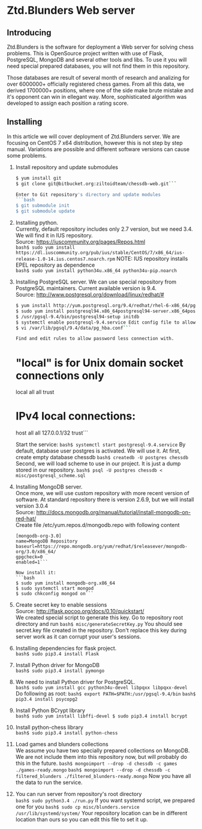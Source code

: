 # Ztd.Blunders Web server

## Introducing
Ztd.Blunders is the software for deployment a Web server for solving chess problems. This is OpenSource project written with use of Flask, PostgreSQL, MongoDB and several other tools and libs. To use it you will need special prepared databases, you will not find them in this repository.

Those databases are result of several month of research and analizing for over 6000000+ officially registered chess games.  From all this data, we derived 1700000+ positions, where one of the side make brute mistake and it's opponent can win in ellegant way. More, sophisticated algorithm was developed to assign each position a rating score.

## Installing
In this article we will cover deployment of Ztd.Blunders server. We are focusing on CentOS 7 x64 distribution, however this is not step by step manual. Variations are possible and different software versions can cause some problems.

1. Install repository and update submodules  
    ```bash
    $ yum install git  
    $ git clone git@bitbucket.org:ziltoidteam/chessdb-web.git```

    Enter to Git repository's directory and update modules  
    ```bash
    $ git submodule init  
    $ git submodule update
    ```

2. Installing python.  
    Currently, default repository includes only 2.7 version, but we need 3.4. We will find it in IUS repository.  
    Source: https://iuscommunity.org/pages/Repos.html  
    ```bash$ sudo yum install https://dl.iuscommunity.org/pub/ius/stable/CentOS/7/x86_64/ius-release-1.0-14.ius.centos7.noarch.rpm```
    NOTE: IUS repository installs EPEL repository as dependence  
    ```bash$ sudo yum install python34u.x86_64 python34u-pip.noarch```

3. Installing PostgreSQL server.
    We can use special repository from PostgreSQL maintainers. Current available version is 9.4.  
    Source: http://www.postgresql.org/download/linux/redhat/#  
    ```bash
    $ yum install http://yum.postgresql.org/9.4/redhat/rhel-6-x86_64/pgdg-redhat94-9.4-1.noarch.rpm
    $ sudo yum install postgresql94.x86_64postgresql94-server.x86_64postgresql94-devel.x86_64
    $ /usr/pgsql-9.4/bin/postgresql94-setup initdb
    $ systemctl enable postgresql-9.4.service Edit config file to allow local login.
    $ vi /var/lib/pgsql/9.4/data/pg_hba.conf```

    Find and edit rules to allow password less connection with.
    ```
    # "local" is for Unix domain socket connections only
    local all all trust
    # IPv4 local connections:
    host all all 127.0.0.1/32 trust```

    Start the service:
    ```bash$ systemctl start postgresql-9.4.service```
    By default, database user postgres is activated. We will use it. At first, create empty database chessdb
    ```bash$ createdb -U postgres chessdb```
    Second, we will load scheme to use in our project. It is just a dump stored in our repository.
    ```bash$ psql -U postgres chessdb < misc/postgresql_scheme.sql```

4. Installing MongoDB server.   
    Once more, we will use custom repository with more recent version of software. At standard repository there is version 2.6.9, but we will install version 3.0.4  
    Source: http://docs.mongodb.org/manual/tutorial/install-mongodb-on-red-hat/  
    Create file /etc/yum.repos.d/mongodb.repo with following content
    ```
    [mongodb-org-3.0]
    name=MongoDB Repository
    baseurl=https://repo.mongodb.org/yum/redhat/$releasever/mongodb-org/3.0/x86_64/
    gpgcheck=0
    enabled=1```

    Now install it:
    ```bash
    $ sudo yum install mongodb-org.x86_64
    $ sudo systemctl start mongod
    $ sudo chkconfig mongod on```

5. Create secret key to enable sessions  
    Source: http://flask.pocoo.org/docs/0.10/quickstart/  
    We created special script to generate this key. Go to repository root directory and run
        ```bash$ misc/generateSecretKey.py```
    You should see secret.key file created in the repository. Don't replace this key during server work as it can corrupt your user's sessions.

6. Installing dependencies for flask project.  
    ```bash$ sudo pip3.4 install Flask```

7. Install Python driver for MongoDB  
    ```bash$ sudo pip3.4 install pymongo```

8. We need to install Python driver for PostgreSQL.  
    ```bash$ sudo yum install gcc python34u-devel libpqxx libpqxx-devel```
    Do following as root: 
    ```bash$ export PATH=$PATH:/usr/pgsql-9.4/bin```
    ```bash$ pip3.4 install psycopg2```

9. Install Python BCrypt library  
    ```bash$ sudo yum install libffi-devel $ sudo pip3.4 install bcrypt```

10. Install python-chess library  
    ```bash$ sudo pip3.4 install python-chess``` 

11. Load games and blunders collections  
    We assume you have two specially prepared collections on MongoDB. We are not include them into this repository now, but will probably do this in the future.
    ```bash$ mongoimport --drop -d chessdb -c games ./games-ready.mongo```
    ```bash$ mongoimport --drop -d chessdb -c filtered_blunders ./filtered_blunders-ready.mongo```
    Now you have all the data to run the service.

12. You can run server from repository's root directory  
    ```bash$ sudo python3.4 ./run.py```
    If you want systemd script, we prepared one for you
    ```bash$ sudo cp misc/blunders.service /usr/lib/systemd/system/```
    Your repository location can be in different location than ours so you can edit this file to set it up.